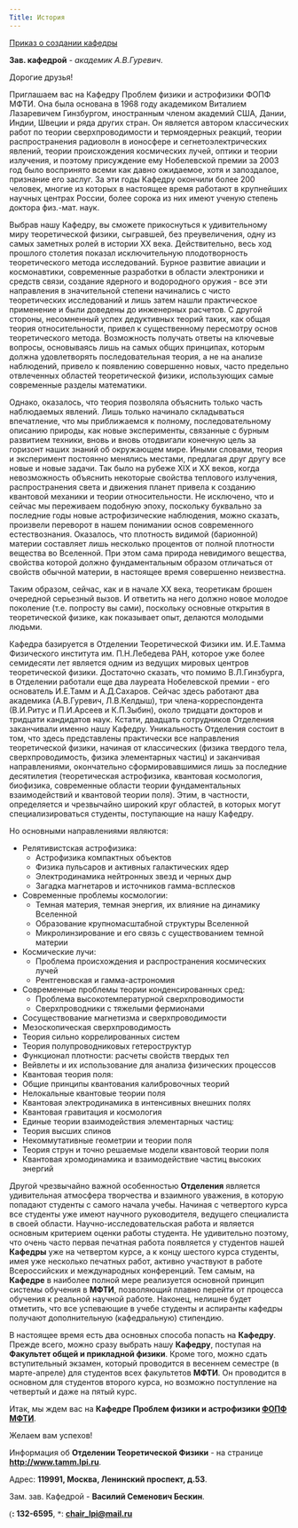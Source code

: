 ```yaml
---
Title: История
---
```


[Приказ о создании кафедры](images/Prikaz.jpg)

**Зав. кафедрой** - *академик А.В.Гуревич*.

Дорогие друзья!

Приглашаем вас на Кафедру Проблем физики и астрофизики ФОПФ МФТИ. Она была основана в 1968 году академиком Виталием Лазаревичем Гинзбургом, иностранным членом академий США, Дании, Индии, Швеции и ряда других стран. Он является автором классических работ по теории сверхпроводимости и термоядерных реакций, теории распространения радиоволн в ионосфере и сегнетоэлектрических явлений, теории происхождения космических лучей, оптики и теории излучения, и поэтому присуждение ему Нобелевской премии за 2003 год было воспринято всеми как давно ожидаемое, хотя и запоздалое, признание его заслуг. За эти годы Кафедру окончили более 200 человек, многие из которых в настоящее время работают в крупнейших научных центрах России, более сорока из них имеют ученую степень доктора физ.-мат. наук.

Выбрав нашу Кафедру, вы сможете прикоснуться к удивительному миру теоретической физики, сыгравшей, без преувеличения, одну из самых заметных ролей в истории ХХ века. Действительно, весь ход прошлого столетия показал исключительную плодотворность теоретического метода исследований. Бурное развитие авиации и космонавтики, современные разработки в области электроники и средств связи, создание ядерного и водородного оружия - все эти направления в значительной степени начинались с чисто теоретических исследований и лишь затем нашли практическое применение и были доведены до инженерных расчетов. С другой стороны, несомненный успех дедуктивных теорий таких, как общая теория относительности, привел к существенному пересмотру основ теоретического метода. Возможность получать ответы на ключевые вопросы, основываясь лишь на самых общих принципах, которым должна удовлетворять последовательная теория, а не на анализе наблюдений, привело к появлению совершенно новых, часто предельно отвлеченных областей теоретической физики, использующих самые современные разделы математики.

Однако, оказалось, что теория позволяла объяснить только часть наблюдаемых явлений. Лишь только начинало складываться впечатление, что мы приближаемся к полному, последовательному описанию природы, как новые эксперименты, связанные с бурным развитием техники, вновь и вновь отодвигали конечную цель за горизонт наших знаний об окружающем мире. Иными словами, теория и эксперимент постоянно менялись местами, предлагая друг другу все новые и новые задачи. Так было на рубеже XIX и XX веков, когда невозможность объяснить некоторые свойства теплового излучения, распространения света и движения планет привела к созданию квантовой механики и теории относительности. Не исключено, что и сейчас мы переживаем подобную эпоху, поскольку буквально за последние годы новые астрофизические наблюдения, можно сказать, произвели переворот в нашем понимании основ современного естествознания. Оказалось, что плотность видимой (барионной) материи составляет лишь несколько процентов от полной плотности вещества во Вселенной. При этом сама природа невидимого вещества, свойства которой должно фундаментальным образом отличаться от свойств обычной материи, в настоящее время совершенно неизвестна.

Таким образом, сейчас, как и в начале XX века, теоретикам брошен очередной серьезный вызов. И ответить на него должно новое молодое поколение (т.е. попросту вы сами), поскольку основные открытия в теоретической физике, как показывает опыт, делаются молодыми людьми.

Кафедра базируется в Отделении Теоретической Физики им. И.Е.Тамма Физического института им. П.Н.Лебедева РАН, которое уже более семидесяти лет является одним из ведущих мировых центров теоретической физики. Достаточно сказать, что помимо В.Л.Гинзбурга, в Отделении работали еще два лауреата Нобелевской премии - его основатель И.Е.Тамм и А.Д.Сахаров. Сейчас здесь работают два академика (А.В.Гуревич, Л.В.Келдыш), три члена-корреспондента (В.И.Ритус и П.И.Арсеев и К.П.Зыбин), около тридцати докторов и тридцати кандидатов наук. Кстати, двадцать сотрудников Отделения заканчивали именно нашу Кафедру. Уникальность Отделения состоит в том, что здесь представлены практически все направления теоретической физики, начиная от классических (физика твердого тела, сверхпроводимость, физика элементарных частиц) и заканчивая направлениями, окончательно сформировавшимися лишь за последние десятилетия (теоретическая астрофизика, квантовая космология, биофизика, современные области теории фундаментальных взаимодействий и квантовой теории поля). Этим, в частности, определяется и чрезвычайно широкий круг областей, в которых могут специализироваться студенты, поступающие на нашу Кафедру.

Но основными направлениями являются:

* Релятивистская астрофизика:
    * Астрофизика компактных объектов
    * Физика пульсаров и активных галактических ядер
    * Электродинамика нейтронных звезд и черных дыр
    * Загадка магнетаров и источников гамма-всплесков
* Современные проблемы космологии:
    * Темная материя, темная энергия, их влияние на динамику Вселенной
    * Образование крупномасштабной структуры Вселенной
    * Микролинзирование и его связь с существованием темной материи
* Космические лучи:
    * Проблема происхождения и распространения космических лучей
    * Рентгеновская и гамма-астрономия
* Современные проблемы теории конденсированных сред:
    * Проблема высокотемпературной сверхпроводимости
    * Сверхпроводники с тяжелыми фермионами
 * Сосуществование магнетизма и сверхпроводимости
 * Мезоскопическая сверхпроводимость
 * Теория сильно коррелированных систем
 * Теория полупроводниковых гетероструктур
 * Функционал плотности: расчеты свойств твердых тел
 * Вейвлеты и их использование для анализа физических процессов
* Квантовая теория поля:
 * Общие принципы квантования калибровочных теорий
 * Нелокальные квантовые теории поля
 * Квантовая электродинамика в интенсивных внешних полях
 * Квантовая гравитация и космология
* Единые теории взаимодействия элементарных частиц:
 * Теория высших спинов
 * Некоммутативные геометрии и теории поля
 * Теория струн и точно решаемые модели квантовой теории поля
* Квантовая хромодинамика и взаимодействие частиц высоких энергий

Другой чрезвычайно важной особенностью <b>Отделения</b> является удивительная атмосфера творчества и взаимного уважения, в которую попадают студенты с самого начала учебы. Начиная с четвертого курса все студенты уже имеют научного руководителя, ведущего специалиста в своей области. Научно-исследовательская работа и является основным критерием оценки работы студента. Не удивительно поэтому, что очень часто первая печатная работа появляется у студентов нашей <b>Кафедры</b> уже на четвертом курсе, а к концу шестого курса студенты, имея уже несколько печатных работ, активно участвуют в работе Всероссийских и международных конференций. Тем самым, на **Кафедре** в наиболее полной мере реализуется основной принцип системы обучения в **МФТИ**, позволяющий плавно перейти от процесса обучения к реальной научной работе. Наконец, нелишне будет отметить, что все успевающие в учебе студенты и аспиранты кафедры получают дополнительную (кафедральную) стипендию.

В настоящее время есть два основных способа попасть на **Кафедру**. Прежде всего, можно сразу выбрать нашу **Кафедру**, поступая на **Факультет общей и прикладной физики**. Кроме того, можно сдать вступительный экзамен, который проводится в весеннем семестре (в марте-апреле) для студентов всех факультетов **МФТИ**. Он проводится в основном для студентов второго курса, но возможно поступление на четвертый и даже на пятый курс.

Итак, мы ждем вас на **Кафедре Проблем физики и астрофизики [ФОПФ](http://dgap-mipt.ru "Факультета общей и прикладной физики") [МФТИ](https://mipt.ru "Московского физико-технического института")**.

Желаем вам успехов!

Информация об **Отделении Теоретической Физики** - на странице **<http://www.tamm.lpi.ru>**.

Адрес: **119991, Москва, Ленинский проспект, д.53**.

Зам. зав. Кафедрой - **Василий Семенович Бескин**.

<Font face="Wingdings">(</Font><b>: 132-6595</b>, <Font face="Wingdings">*</Font>: **<chair_lpi@mail.ru>**

